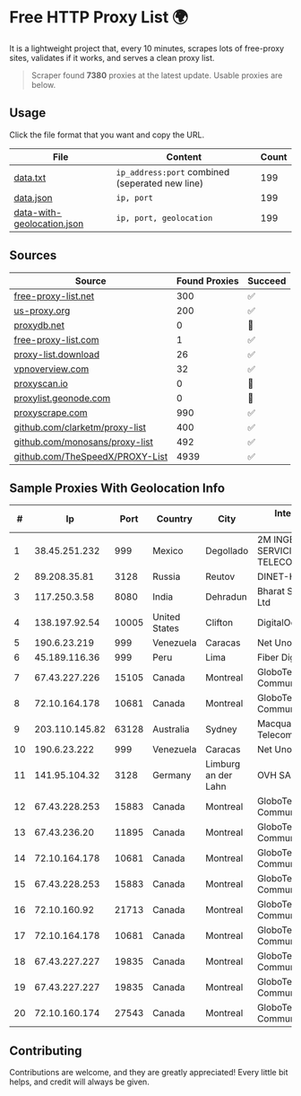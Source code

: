 
# Free HTTP Proxy List 🌍

It is a lightweight project that, every 10 minutes, scrapes lots of free-proxy sites, validates if it works, and serves a clean proxy list.


> Scraper found **7380** proxies at the latest update. Usable proxies are below.

## Usage

Click the file format that you want and copy the URL.


|File|Content|Count|
|----|-------|-----|
|[data.txt](https://raw.githubusercontent.com/themiralay/Proxy-List-World/master/data.txt)|`ip_address:port` combined (seperated new line)|199|
|[data.json](https://raw.githubusercontent.com/themiralay/Proxy-List-World/master/data.json)|`ip, port`|199|
|[data-with-geolocation.json](https://raw.githubusercontent.com/themiralay/Proxy-List-World/master/data-with-geolocation.json)|`ip, port, geolocation`|199|

## Sources

|Source|Found Proxies|Succeed|
|------|-------------|-------|
|[free-proxy-list.net](https://free-proxy-list.net)|300|✅|
|[us-proxy.org](https://www.us-proxy.org)|200|✅|
|[proxydb.net](http://proxydb.net)|0|🚫|
|[free-proxy-list.com](https://free-proxy-list.com/?page=&port=&type%5B%5D=http&type%5B%5D=https&up_time=0&search=Search)|1|✅|
|[proxy-list.download](https://www.proxy-list.download/HTTP)|26|✅|
|[vpnoverview.com](https://vpnoverview.com/privacy/anonymous-browsing/free-proxy-servers)|32|✅|
|[proxyscan.io](https://www.proxyscan.io)|0|🚫|
|[proxylist.geonode.com](https://proxylist.geonode.com/api/proxy-list?limit=300&page=1&sort_by=lastChecked&sort_type=desc&protocols=http,https)|0|🚫|
|[proxyscrape.com](https://api.proxyscrape.com/v2/?request=displayproxies&protocol=http&timeout=10000&country=all&ssl=all&anonymity=all)|990|✅|
|[github.com/clarketm/proxy-list](https://raw.githubusercontent.com/clarketm/proxy-list/master/proxy-list-raw.txt)|400|✅|
|[github.com/monosans/proxy-list](https://raw.githubusercontent.com/monosans/proxy-list/main/proxies/http.txt)|492|✅|
|[github.com/TheSpeedX/PROXY-List](https://raw.githubusercontent.com/TheSpeedX/PROXY-List/master/http.txt)|4939|✅|


## Sample Proxies With Geolocation Info

|#|Ip|Port|Country|City|Internet Service Provider|
|-|--|----|-------|----|-------------------------|
|1|38.45.251.232|999|Mexico|Degollado|2M INGENIERIA Y SERVICIOS EN TELECOMUNICACIONES|
|2|89.208.35.81|3128|Russia|Reutov|DINET-HOSTING|
|3|117.250.3.58|8080|India|Dehradun|Bharat Sanchar Nigam Ltd|
|4|138.197.92.54|10005|United States|Clifton|DigitalOcean, LLC|
|5|190.6.23.219|999|Venezuela|Caracas|Net Uno|
|6|45.189.116.36|999|Peru|Lima|Fiber Digital S.R.L|
|7|67.43.227.226|15105|Canada|Montreal|GloboTech Communications|
|8|72.10.164.178|10681|Canada|Montreal|GloboTech Communications|
|9|203.110.145.82|63128|Australia|Sydney|Macquarie Corporate Telecommunications|
|10|190.6.23.222|999|Venezuela|Caracas|Net Uno|
|11|141.95.104.32|3128|Germany|Limburg an der Lahn|OVH SAS|
|12|67.43.228.253|15883|Canada|Montreal|GloboTech Communications|
|13|67.43.236.20|11895|Canada|Montreal|GloboTech Communications|
|14|72.10.164.178|10681|Canada|Montreal|GloboTech Communications|
|15|67.43.228.253|15883|Canada|Montreal|GloboTech Communications|
|16|72.10.160.92|21713|Canada|Montreal|GloboTech Communications|
|17|72.10.164.178|10681|Canada|Montreal|GloboTech Communications|
|18|67.43.227.227|19835|Canada|Montreal|GloboTech Communications|
|19|67.43.227.227|19835|Canada|Montreal|GloboTech Communications|
|20|72.10.160.174|27543|Canada|Montreal|GloboTech Communications|



## Contributing

Contributions are welcome, and they are greatly appreciated! Every
little bit helps, and credit will always be given.

